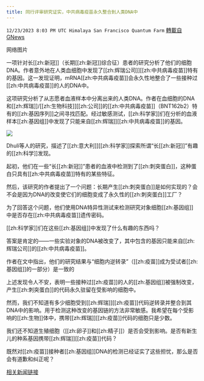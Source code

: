 ```yaml
---
title: 同行评审研究证实，中共病毒疫苗永久整合到人类DNA中
---
```

`12/23/2023 8:03 PM UTC Himalaya San Francisco Quantum Farm` [轉載自GNews](https://gnews.org/articles/2144799)

网络图片

一项针对长[[zh:新冠]]（长期[[zh:新冠]]综合征）患者的研究分析了他们的细胞DNA。作者意外地在人类血细胞中发现了[[zh:辉瑞公司]][[zh:中共病毒疫苗]]特有的基因。这一发现证明，mRNA[[zh:中共病毒疫苗]]会永久性地整合了一些接种过[[zh:中共病毒疫苗]]的人的DNA中。

这项研究分析了从志愿者血液样本中分离出来的人类DNA。作者在血细胞的DNA和[[zh:辉瑞]]/[[zh:生物科技]][[zh:公司]]的[[zh:中共病毒疫苗]]（BNT162b2）特有的[[zh:基因序列]]之间寻找匹配。经过敏感测试，[[zh:科学家]]们在分析的血液样本[[zh:基因组]]中发现了只能来自[[zh:辉瑞]][[zh:中共病毒疫苗]]的基因。


![](ipfs://QmY9QPaAUfYzwBscvC2ke4YZxczEzrrcxpEdpQc4roB5QT?.png)

Dhuli等人的研究，描述了[[zh:意大利]][[zh:科学家]]探索所谓“长[[zh:新冠]]”有趣的[[zh:科学]]发现。

起初，他们在一些“长[[zh:新冠]]”患者的血液中检测到了[[zh:刺突蛋白]]，这种蛋白只具有[[zh:中共病毒疫苗]]特有的某些特征。

然后，该研究的作者提出了一个问题：长期产生[[zh:刺突蛋白]]是如何实现的？会不会是因为DNA的改变使它们的细胞变成了永久性的[[zh:刺突蛋白]]工厂？

为了回答这个问题，他们使用DNA特异性测试来检测研究对象细胞[[zh:基因组]]中是否存在[[zh:中共病毒疫苗]]遗传密码。

[[zh:科学家]]们在这些[[zh:基因组]]中发现了什么有趣的东西吗？

答案是肯定的——一些实验对象的DNA被改变了，其中包含的基因只能来自[[zh:辉瑞公司]]的[[zh:中共病毒疫苗]]。

作者在文中指出，他们的研究结果与“细胞内逆转录”（[[zh:疫苗]]成为受试者[[zh:基因组]]的一部分）是一致的

上述发现令人不安，表明一些接种过[[zh:疫苗]]的人的[[zh:基因组]]被强制改变，产生[[zh:刺突蛋白]]的代码永久驻留在受影响的细胞中。

然而，我们不知道有多少细胞受到[[zh:辉瑞]][[zh:疫苗]]代码逆转录并整合到其DNA中的影响。用于检测这种改变的基因链的方法非常敏感。我希望在每个受影响的[[zh:生物]]体中，携带[[zh:辉瑞]][[zh:疫苗]]代码的细胞只是少数。

我们还不知道生殖细胞（[[zh:卵子]]和[[zh:精子]]）是否会受到影响。是否有新生儿的种系基因携带[[zh:辉瑞]][[zh:疫苗]]代码？

既然对[[zh:疫苗]]接种者[[zh:基因组]]DNA的检测已经证实了这些担忧，那么是否会有道歉和纠正呢？


[相关新闻链接](https://dailysceptic.org/2023/12/22/covid-vaccines-integrate-into-human-dna-peer-reviewed-study-confirms/)
